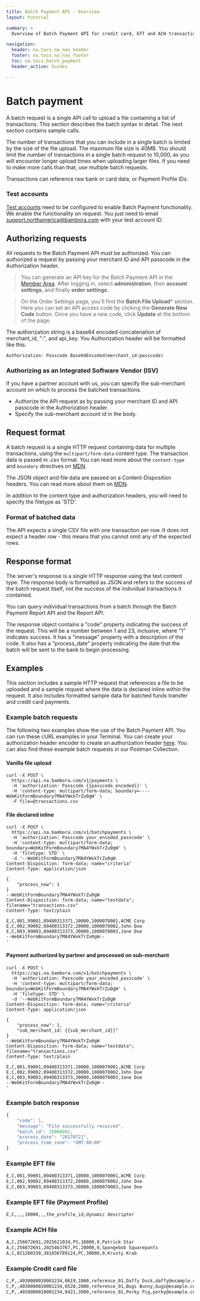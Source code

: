 ```yaml
---
title: Batch Payment API - Overview
layout: tutorial

summary: >
  Overview of Batch Payment API for credit card, EFT and ACH transaction.

navigation:
  header: na.tocs.na_nav_header
  footer: na.tocs.na_nav_footer
  toc: na.tocs.batch_payment
  header_active: Guides

---
```


# Batch payment

A batch request is a single API call to upload a file containing a list of transactions. This section describes the batch syntax in detail. The next section contains sample calls.

The number of transactions that you can include in a single batch is limited by the size of the file upload. The maximum file size is 40MB. You should limit the number of transactions in a single batch request to 10,000, as you will encounter longer upload times when uploading larger files. If you need to make more calls than that, use multiple batch requests.

Transactions can reference raw bank or card data, or Payment Profile IDs.

### Test accounts

[Test accounts](../../../forms/create_test_merchant_account) need to be configured to enable Batch Payment functionality. We enable the functionality on request. You just need to email [support.northamerica@bambora.com](mailto:support.northamerica@bambora.com) with your test account ID.

## Authorizing requests

All requests to the Batch Payment API must be authorized. You can authorized a request by passing your merchant ID and API passcode in the Authorization header.

> You can generate an API key for the Batch Payment API in the [Member Area](https://web.na.bambora.com/). After logging in, select **administration**,  then **account settings**, and finally **order settings**.

> On the Order Settings page, you'll find the **Batch File Upload*** section. Here you can set an API access code by clicking the **Generate New Code** button. Once you have a new code, click **Update** at the bottom of the page.


The authorization string is a base64 encoded concatenation of merchant_id, ":", and api_key. You Authorization header will be formatted like this.

`Authorization: Passcode Base64Encoded(merchant_id:passcode)`

### Authorizing as an Integrated Software Vendor (ISV)

If you have a partner account with us, you can specify the sub-merchant account on which to process the batched transactions.

- Authorize the API request as by passing your merchant ID and API passcode in the Authorization header.
- Specify the sub-merchant account id in the body.

## Request format

A batch request is a single HTTP request containing data for multiple transactions, using the `multipart/form-data` content type. The transaction data is passed in .csv format. You can read more about the `content-type` and `boundary` directives on [MDN](https://developer.mozilla.org/en-US/docs/Web/HTTP/Headers/Content-Type).

The JSON object and file data are passed on a Content-Disposition headers. You can read more about them on [MDN](https://developer.mozilla.org/es/docs/Web/HTTP/Headers/Content-Disposition).

In addition to the content type and authorization headers, you will need to specify the filetype as 'STD'.

### Format of batched data

The API expects a single CSV file with one transaction per row. It does not expect a header row - this means that you cannot omit any of the expected rows.

## Response format

The server's response is a single HTTP response using the text content type. The response body is formatted as JSON and refers to the success of the batch request itself, not the success of the individual transactions it contained.

You can query individual transactions from a batch through the Batch Payment Report API and the Report API.

The response object contains a "code" property indicating the success of the request. This will be a number between 1 and 23, inclusive, where "1" indicates success. It has a "message" property with a description of the code. It also has a "process_date" property indicating the date that the batch will be sent to the bank to begin processing.

## Examples

This section includes a sample HTTP request that references a file to be uploaded and a sample request where the data is declared inline within the request. It also includes formatted sample data for batched funds transfer and credit card payments.

### Example batch requests

The following two examples show the use of the Batch Payment API. You can run these cURL examples in your Terminal. You can create your authorization header encoder to create an authorization header [here](https://dev.na.bambora.com/docs/forms/encode_api_passcode/). You can also find these example batch requests in our Postman Collection.

#### Vanilla file upload
```shell
curl -X POST \
  https://api.na.bambora.com/v1/payments \
  -H 'authorization: Passcode {{passcode_encoded}}' \
  -H 'content-type: multipart/form-data; boundary=----WebKitFormBoundary7MA4YWxkTrZu0gW' \
  -F file=@transactions.csv
```

#### File declared inline
```shell
curl -X POST \
  https://api.na.bambora.com/v1/batchpayments \
  -H 'authorization: Passcode your_encoded_passcode' \
  -H 'content-type: multipart/form-data; boundary=WebKitFormBoundary7MA4YWxkTrZu0gW' \
  -H 'filetype: STD' \
  -d '--WebKitFormBoundary7MA4YWxkTrZu0gW
Content-Disposition: form-data; name="criteria"
Content-Type: application/json

{
    "process_now": 1
}
--WebKitFormBoundary7MA4YWxkTrZu0gW
Content-Disposition: form-data; name="testdata"; filename="transactions.csv"
Content-Type: text/plain

E,C,001,99001,09400313371,10000,1000070001,ACME Corp
E,C,002,99002,09400313372,20000,1000070002,John Doe
E,C,003,99003,09400313373,30000,1000070003,Jane Doe
--WebKitFormBoundary7MA4YWxkTrZu0gW--
'
```

#### Payment authorized by partner and processed on sub-merchant
```shell
curl -X POST \
  https://api.na.bambora.com/v1/batchpayments \
  -H 'authorization: Passcode your_encoded_passcode' \
  -H 'content-type: multipart/form-data; boundary=WebKitFormBoundary7MA4YWxkTrZu0gW' \
  -H 'filetype: STD' \
  -d '--WebKitFormBoundary7MA4YWxkTrZu0gW
Content-Disposition: form-data; name="criteria"
Content-Type: application/json

{
    "process_now": 1,
    "sub_merchant_id: {{sub_merchant_id}}"
}
--WebKitFormBoundary7MA4YWxkTrZu0gW
Content-Disposition: form-data; name="testdata"; filename="transactions.csv"
Content-Type: text/plain

E,C,001,99001,09400313371,10000,1000070001,ACME Corp
E,C,002,99002,09400313372,20000,1000070002,John Doe
E,C,003,99003,09400313373,30000,1000070003,Jane Doe
--WebKitFormBoundary7MA4YWxkTrZu0gW--
'
```

### Example batch response

```javascript
{
    "code": 1,
    "message": "File successfully received",
    "batch_id": 10000001,
    "process_date": "20170721",
    "process_time_zone": "GMT-08:00"
}
```

### Example EFT file

```bash
E,C,001,99001,09400313371,10000,1000070001,ACME Corp
E,C,002,99002,09400313372,20000,1000070002,John Doe
E,C,003,99003,09400313373,30000,1000070003,Jane Doe
```

### Example EFT file (Payment Profile)

```bash
E,C,,,,10000,,,the_profile_id,dynamic descriptor
```

### Example ACH file

```bash
A,C,256072691,2025621034,PS,10000,0,Patrick Star
A,C,256072691,2025463767,PC,20000,0,Spongebob Squarepants
A,C,021200339,381036789124,PC,30000,0,Krusty Krab
```

### Example Credit card file

```bash
C,P,,4030000010001234,0619,1000,reference_01,Daffy Duck,daffy@example.com,0
C,P,,4030000010001234,0520,2000,reference_01,Bugs Bunny,bugs@example.com,0
C,P,,4030000010001234,0421,3000,reference_01,Porky Pig,porky@example.com,0
```
